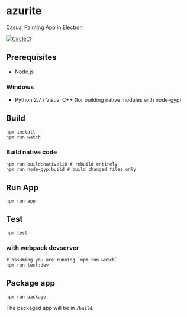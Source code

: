 # azurite

Casual Painting App in Electron

[![CircleCI](https://circleci.com/gh/sketchglass/azurite.svg?style=svg)](https://circleci.com/gh/sketchglass/azurite)

## Prerequisites

* Node.js

### Windows

* Python 2.7 / Visual C++ (for building native modules with node-gyp)

## Build

```
npm install
npm run watch
```

### Build native code

```
npm run build:nativelib # rebuild entirely
npm run node-gyp:build # build changed files only
```

## Run App

```
npm run app
```

## Test

```
npm test
```

### with webpack devserver

```
# assuming you are running `npm run watch`
npm run test:dev
```

## Package app

```
npm run package
```

The packaged app will be in `/build`.
